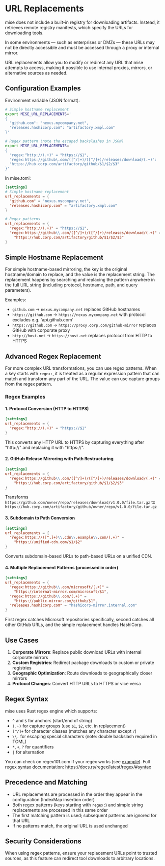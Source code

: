 # URL Replacements

mise does not include a built-in registry for downloading artifacts.
Instead, it retrieves remote registry manifests, which specify the URLs for downloading tools.

In some environments — such as enterprises or DMZs — these URLs may not be directly accessible and must be accessed through a proxy or internal mirror.

URL replacements allow you to modify or redirect any URL that mise attempts to access, making it possible to use internal proxies, mirrors, or alternative sources as needed.

## Configuration Examples

Environment variable (JSON format):
```bash
# Simple hostname replacement
export MISE_URL_REPLACEMENTS='
{
  "github.com": "nexus.mycompany.net", 
  "releases.hashicorp.com": "artifactory.xmpl.com"
}'

# Regex pattern (note the escaped backslashes in JSON)
export MISE_URL_REPLACEMENTS='
{
  "regex:^http://(.+)" = "https://$1",
  "regex:https://github\.com/([^/]+)/([^/]+)/releases/download/(.+)":
  "https://hub.corp.com/artifactory/github/$1/$2/$3"
}'
```

In mise.toml:
```toml
[settings]
# Simple hostname replacement
url_replacements = { 
  "github.com" = "nexus.mycompany.net", 
  "releases.hashicorp.com" = "artifactory.xmpl.com" 
}

# Regex patterns
url_replacements = {
  "regex:^http://(.+)" = "https://$1",
  "regex:https://github\\.com/([^/]+)/([^/]+)/releases/download/(.+)" = 
    "https://hub.corp.com/artifactory/github/$1/$2/$3"
}
```

## Simple Hostname Replacement

For simple hostname-based mirroring, the key is the original hostname/domain to replace,
and the value is the replacement string. The replacement happens by searching and replacing
the pattern anywhere in the full URL string (including protocol, hostname, path, and query parameters).

Examples:
- `github.com` -> `nexus.mycompany.net` replaces GitHub hostnames
- `https://github.com` -> `https://nexus.mycompany.net` with protocol excludes e.g. 'api.github.com'
- `https://github.com` -> `https://proxy.corp.com/github-mirror` replaces GitHub with corporate proxy
- `http://host.net` -> `https://host.net` replaces protocol from HTTP to HTTPS

## Advanced Regex Replacement

For more complex URL transformations, you can use regex patterns. When a key starts with `regex:`,
it is treated as a regular expression pattern that can match and transform any part of the URL.
The value can use capture groups from the regex pattern.

### Regex Examples

#### 1. Protocol Conversion (HTTP to HTTPS)
```toml
[settings]
url_replacements = { 
  "regex:^http://(.+)" = "https://$1" 
}
```
This converts any HTTP URL to HTTPS by capturing everything after "http://" and replacing it with "https://".

#### 2. GitHub Release Mirroring with Path Restructuring
```toml
[settings]
url_replacements = { 
  "regex:https://github\\.com/([^/]+)/([^/]+)/releases/download/(.+)" = 
    "https://hub.corp.com/artifactory/github/$1/$2/$3" 
}
```
Transforms `https://github.com/owner/repo/releases/download/v1.0.0/file.tar.gz`
to `https://hub.corp.com/artifactory/github/owner/repo/v1.0.0/file.tar.gz`

#### 3. Subdomain to Path Conversion
```toml
[settings]
url_replacements = { 
  "regex:https://([^.]+)\\.cdn\\.example\\.com/(.+)" = 
    "https://unified-cdn.com/$1/$2" 
}
```
Converts subdomain-based URLs to path-based URLs on a unified CDN.

#### 4. Multiple Replacement Patterns (processed in order)
```toml
[settings]
url_replacements = { 
  "regex:https://github\\.com/microsoft/(.+)" = 
    "https://internal-mirror.com/microsoft/$1",
  "regex:https://github\\.com/(.+)" = 
    "https://public-mirror.com/github/$1",
  "releases.hashicorp.com" = "hashicorp-mirror.internal.com"
}
```
First regex catches Microsoft repositories specifically, second catches all other GitHub URLs,
and the simple replacement handles HashiCorp.

## Use Cases

1. **Corporate Mirrors**: Replace public download URLs with internal corporate mirrors
2. **Custom Registries**: Redirect package downloads to custom or private registries
3. **Geographic Optimization**: Route downloads to geographically closer mirrors  
4. **Protocol Changes**: Convert HTTP URLs to HTTPS or vice versa

## Regex Syntax

mise uses Rust regex engine which supports:
- `^` and `$` for anchors (start/end of string)
- `(.+)` for capture groups (use `$1`, `$2`, etc. in replacement)
- `[^/]+` for character classes (matches any character except `/`)
- `\\.` for escaping special characters (note: double backslash required in TOML)
- `*`, `+`, `?` for quantifiers
- `|` for alternation

You can check on regex101.com if your regex works (see [example](https://regex101.com/r/rmcIE1/1)).
Full regex syntax documentation: <https://docs.rs/regex/latest/regex/#syntax>

## Precedence and Matching

- URL replacements are processed in the order they appear in the configuration (IndexMap insertion order)
- Both regex patterns (keys starting with `regex:`) and simple string replacements are processed in this same order
- The first matching pattern is used; subsequent patterns are ignored for that URL
- If no patterns match, the original URL is used unchanged

## Security Considerations

When using regex patterns, ensure your replacement URLs point to trusted sources,
as this feature can redirect tool downloads to arbitrary locations.
